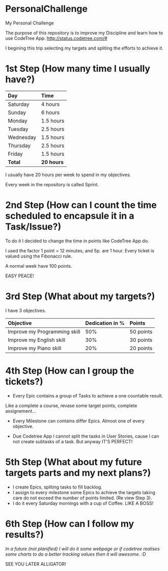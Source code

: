 # PersonalChallenge
My Personal Challenge

The purpose of this repository is to improve my Discipline and learn how to use CodeTree App.
http://status.codetree.com/#

I begining this trip selecting my targets and spliting the efforts to achieve it.

# 1st Step (How many time I usually have?)
| Day | Time     |
| :------------- | :------------- |
| Saturday  | 4 hours |
| Sunday    | 6 hours |
| Monday    | 1.5 hours |
| Tuesday   | 2.5 hours |
| Wednesday | 1.5 hours |
| Thursday  | 2.5 hours |
| Friday    | 1.5 hours |
| **Total** | **20 hours** |

I usually have 20 hours per week to spend in my objectives.

Every week in the repository is called Sprint.

# 2nd Step (How can I count the time scheduled to encapsule it in a Task/Issue?)

To do it I decided to change the time in points like CodeTree App do.

I used the factor 1 point = 12 minutes, and 5p. are 1 hour.
Every ticket is valued using the Fibonacci rule.

A normal week have 100 points.

EASY PEACE!

# 3rd Step (What about my targets?)

I have 3 objectives.

| Objective    | Dedication in %     | Points     |
| :------------- | :------------- | :------------- |
| Improve my Programming skill | 50% | 50 points |
| Improve my English skill     | 30% | 30 points |
| Improve my Piano skill      | 20% | 20 points |

# 4th Step (How can I group the tickets?)

- Every Epic contains a group of Tasks to achieve a one countable result.

Like a complete a course, revase some target points, complete assignement...

- Every Milestone can contains differ Epics. Almost one of every objective.

- Due Codetree App I cannot split the tasks in User Stories, cause I can not create subtasks of a task. But anyway IT'S PERFECT!

# 5th Step (What about my future targets parts and my next plans?)

- I create Epics, spliting tasks to fill backlog.
- I assign to every milestone some Epics to achieve the targets taking care do not exceed the number of points limited.
(Re view Step 3).
- I do it every Saturday mornings with a cup of Coffee.
LIKE A BOSS!

# 6th Step (How can I follow my results?)

_In a future (not planified) I will do it some webpage or if codetree realises some charts to do a better tracking values then it will awesome. :D_

SEE YOU LATER ALLIGATOR!
